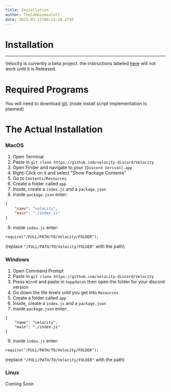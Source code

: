 ```yaml
---
title: Installation
author: TheCommieAxolotl
date: 2022-03-21T00:14:26.279Z
---
```



# Installation
---

<div class="notice">
    Velocity is currently a beta project. the instructions labeled <a href="#a">here</a> will not work until it is Released.
</div>

# Required Programs
You will need to download [git](https://git-scm.com/download/). 
 (node install script implementation is planned)
<br />
# The Actual Installation

### MacOS
1. Open Terminal
2. Paste in 
`git clone https://github.com/velocity-discord/Velocity`
3. Open Finder and navigate to your `[Discord Version].app`
4. Right-Click on it and select "Show Package Contents"
5. Go to  `Contents/Resources`
6. Create a folder called `app`
7. Inside, create a `index.js` and a `package.json`
8. inside `package.json` enter:

```json
{
    "name": "velocity",
    "main": "./index.js"
}
```

9. inside `index.js` enter:
```
require("/FULL/PATH/TO/Velocity/FOLDER");
```
(replace `"/FULL/PATH/TO/Velocity/FOLDER"` with the path)

### Windows
1. Open Command Prompt
2. Paste in 
`git clone https://github.com/velocity-discord/Velocity`
3. Press `Win+R` and paste in `%appdata%` then open the folder for your discord version
4. Go down the file levels until you get into `Resources`
6. Create a folder called `app`
7. Inside, create a `index.js` and a `package.json`
8. inside `package.json` enter:
```
{
    "name": "velocity",
    "main": "./index.js"
}
```
9. inside `index.js` enter:
```
require("/FULL/PATH/TO/Velocity/FOLDER");
```
(replace `"/FULL/PATH/TO/Velocity/FOLDER"` with the path)


### Linux

Coming Soon